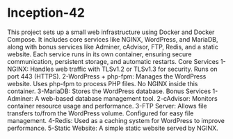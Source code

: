 # Inception-42
This project sets up a small web infrastructure using Docker and Docker Compose. It includes core services like NGINX, WordPress, and MariaDB, along with bonus services like Adminer, cAdvisor, FTP, Redis, and a static website. Each service runs in its own container, ensuring secure communication, persistent storage, and automatic restarts.
Core Services
1-NGINX:
  Handles web traffic with TLSv1.2 or TLSv1.3 for security.
  Runs on port 443 (HTTPS).
2-WordPress + php-fpm:
  Manages the WordPress website.
  Uses php-fpm to process PHP files.
  No NGINX inside this container.
3-MariaDB:
  Stores the WordPress database.
Bonus Services
1-Adminer:
  A web-based database management tool.
2-cAdvisor:
  Monitors container resource usage and performance.
3-FTP Server:
  Allows file transfers to/from the WordPress volume.
  Configured for easy file management.
4-Redis:
  Used as a caching system for WordPress to improve performance.
5-Static Website:
  A simple static website served by NGINX.
